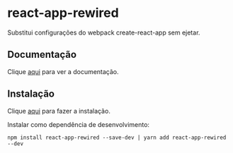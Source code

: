 # react-app-rewired

Substitui configurações do webpack create-react-app sem ejetar.

## Documentação

Clique [aqui](https://github.com/timarney/react-app-rewired) para ver a documentação.

## Instalação

Clique [aqui](https://www.npmjs.com/package/react-app-rewired) para fazer a instalação.

Instalar como dependência de desenvolvimento:

```
npm install react-app-rewired --save-dev | yarn add react-app-rewired --dev
```